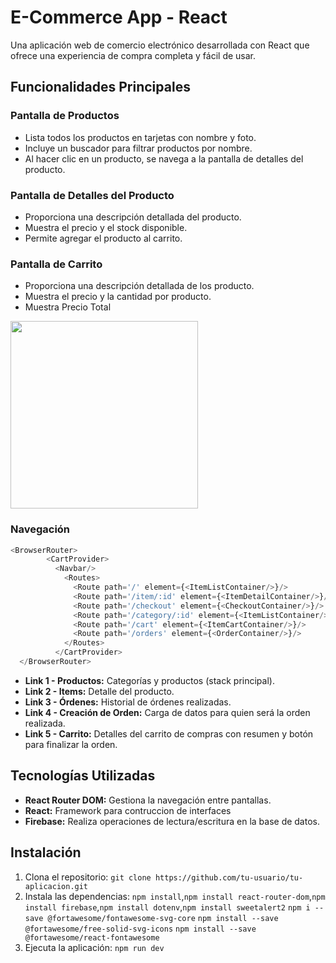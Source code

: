 # E-Commerce App - React 

Una aplicación web de comercio electrónico desarrollada con React que ofrece una experiencia de compra completa y fácil de usar.

## Funcionalidades Principales

### Pantalla de Productos

- Lista todos los productos en tarjetas con nombre y foto.
- Incluye un buscador para filtrar productos por nombre.
- Al hacer clic en un producto, se navega a la pantalla de detalles del producto.

### Pantalla de Detalles del Producto


- Proporciona una descripción detallada del producto.
- Muestra el precio y el stock disponible.
- Permite agregar el producto al carrito.

### Pantalla de Carrito

- Proporciona una descripción detallada de los producto.
- Muestra el precio y la cantidad por producto.
- Muestra Precio Total

<img src="./screenshot/video-app-react-coder.gif" width="300" >

### Navegación

```javascript
<BrowserRouter>
        <CartProvider>
          <Navbar/>
            <Routes>
              <Route path='/' element={<ItemListContainer/>}/>
              <Route path='/item/:id' element={<ItemDetailContainer/>}/>
              <Route path='/checkout' element={<CheckoutContainer/>}/>
              <Route path='/category/:id' element={<ItemListContainer/>} />
              <Route path='/cart' element={<ItemCartContainer/>}/>
              <Route path='/orders' element={<OrderContainer/>}/>
            </Routes>
          </CartProvider>
  </BrowserRouter>
```

- **Link 1 - Productos:** Categorías y productos (stack principal).
- **Link 2 - Items:** Detalle del producto.
- **Link 3 - Órdenes:** Historial de órdenes realizadas.
- **Link 4 - Creación de Orden:** Carga de datos para quien será la orden realizada.
- **Link 5 - Carrito:** Detalles del carrito de compras con resumen y botón para finalizar la orden.

## Tecnologías Utilizadas

- **React Router DOM:** Gestiona la navegación entre pantallas.
- **React:** Framework para contruccion de interfaces
- **Firebase:** Realiza operaciones de lectura/escritura en la base de datos.

## Instalación

1. Clona el repositorio: `git clone https://github.com/tu-usuario/tu-aplicacion.git`
2. Instala las dependencias: `npm install`,`npm install react-router-dom`,`npm install firebase`,`npm install dotenv`,`npm install sweetalert2`
`npm i --save @fortawesome/fontawesome-svg-core`
`npm install --save @fortawesome/free-solid-svg-icons`
`npm install --save @fortawesome/react-fontawesome`
3. Ejecuta la aplicación: `npm run dev`
